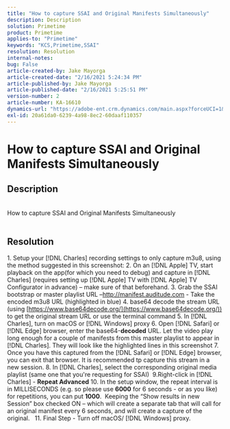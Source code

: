 ```yaml
---
title: "How to capture SSAI and Original Manifests Simultaneously"
description: Description
solution: Primetime
product: Primetime
applies-to: "Primetime"
keywords: "KCS,Primetime,SSAI"
resolution: Resolution
internal-notes: 
bug: False
article-created-by: Jake Mayorga
article-created-date: "2/16/2021 5:24:34 PM"
article-published-by: Jake Mayorga
article-published-date: "2/16/2021 5:25:51 PM"
version-number: 2
article-number: KA-16610
dynamics-url: "https://adobe-ent.crm.dynamics.com/main.aspx?forceUCI=1&pagetype=entityrecord&etn=knowledgearticle&id=fd0d47d2-7b70-eb11-a812-00224809a536"
exl-id: 20a61da0-6239-4a98-8ec2-60daaf110357
---
```

# How to capture SSAI and Original Manifests Simultaneously

## Description

<br>How to capture SSAI and Original Manifests Simultaneously<br><br>



## Resolution




1. Setup your [!DNL Charles] recording settings to only capture m3u8, using the method suggested in this screenshot:  2. On an [!DNL Apple] TV, start playback on the app(for which you need to debug) and capture in [!DNL Charles] (requires setting up [!DNL Apple] TV with [!DNL Apple] TV Configurator in advance) – make sure of that beforehand.  3. Grab the SSAI bootstrap or master playlist URL –http://manifest.auditude.com - Take the encoded m3u8 URL (highlighted in blue)  4. base64 decode the stream URL (using [https://www.base64decode.org/](https://www.base64decode.org/)) to get the original stream URL or use the terminal command  5. In [!DNL Charles], turn on macOS or [!DNL Windows] proxy 6. Open [!DNL Safari] or [!DNL Edge] browser, enter the base64-<b>decoded</b> URL. Let the video play long enough for a couple of manifests from this master playlist to appear in [!DNL Charles]. They will look like the highlighted lines in this screenshot  7. Once you have this captured from the [!DNL Safari] or [!DNL Edge] browser, you can exit that browser. It is recommended tp capture this stream in a new session.  8. In [!DNL Charles], select the corresponding original media playlist (same one that you're requesting for SSAI)   9.Right-click in [!DNL Charles] - <b>Repeat Advanced</b>  10. In the setup window, the repeat interval is in MILLISECONDS (e.g. so please use <b>6000</b> for 6 seconds - or as you like) for repetitions, you can put <b>1000</b>.  Keeping the “Show results in new Session” box checked ON – which will create a separate tab that will call for an original manifest every 6 seconds, and will create a capture of the original.   11. Final Step - Turn off macOS/ [!DNL Windows] proxy.
